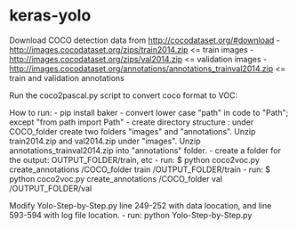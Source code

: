 # keras-yolo

Download COCO detection data from http://cocodataset.org/#download
    - http://images.cocodataset.org/zips/train2014.zip <= train images
    - http://images.cocodataset.org/zips/val2014.zip <= validation images
    - http://images.cocodataset.org/annotations/annotations_trainval2014.zip <= train and validation annotations

Run the coco2pascal.py script to convert coco format to VOC:

How to run:
    - pip install baker
    - convert lower case "path" in code to "Path"; except "from path import Path"
    - create directory structure : under COCO_folder create two folders "images" and "annotations". Unzip train2014.zip and val2014.zip under "images". Unzip annotations_trainval2014.zip into "annotations" folder.
    - create a folder for the output: OUTPUT_FOLDER/train, etc
    - run: $ python coco2voc.py create_annotations /COCO_folder train /OUTPUT_FOLDER/train
    - run: $ python coco2voc.py create_annotations /COCO_folder val /OUTPUT_FOLDER/val

Modify Yolo-Step-by-Step.py line 249-252 with data loocation, and line 593-594 with log file location.
    - run: python Yolo-Step-by-Step.py
